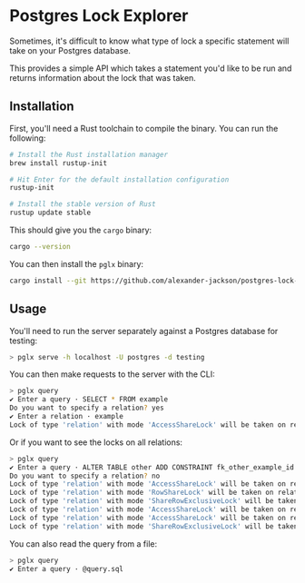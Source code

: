# Postgres Lock Explorer

Sometimes, it's difficult to know what type of lock a specific statement will
take on your Postgres database.

This provides a simple API which takes a statement you'd like to be run and
returns information about the lock that was taken.

## Installation

First, you'll need a Rust toolchain to compile the binary. You can run the
following:

```bash
# Install the Rust installation manager
brew install rustup-init

# Hit Enter for the default installation configuration
rustup-init

# Install the stable version of Rust
rustup update stable
```

This should give you the `cargo` binary:

```bash
cargo --version
```

You can then install the `pglx` binary:

```bash
cargo install --git https://github.com/alexander-jackson/postgres-lock-explorer.git
```

## Usage

You'll need to run the server separately against a Postgres database for
testing:

```bash
> pglx serve -h localhost -U postgres -d testing
```

You can then make requests to the server with the CLI:

```bash
> pglx query
✔ Enter a query · SELECT * FROM example
Do you want to specify a relation? yes
✔ Enter a relation · example
Lock of type 'relation' with mode 'AccessShareLock' will be taken on relation 'example'
```

Or if you want to see the locks on all relations:

```bash
> pglx query
✔ Enter a query · ALTER TABLE other ADD CONSTRAINT fk_other_example_id FOREIGN KEY (example_id) REFERENCES example (id)
Do you want to specify a relation? no
Lock of type 'relation' with mode 'AccessShareLock' will be taken on relation 'example'
Lock of type 'relation' with mode 'RowShareLock' will be taken on relation 'example'
Lock of type 'relation' with mode 'ShareRowExclusiveLock' will be taken on relation 'example'
Lock of type 'relation' with mode 'AccessShareLock' will be taken on relation 'example_pkey'
Lock of type 'relation' with mode 'AccessShareLock' will be taken on relation 'other'
Lock of type 'relation' with mode 'ShareRowExclusiveLock' will be taken on relation 'other'
```

You can also read the query from a file:

```bash
> pglx query
✔ Enter a query · @query.sql
```
